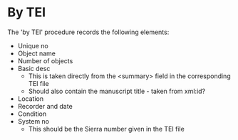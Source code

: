 # By TEI

The 'by TEI' procedure records the following elements:

* Unique no
* Object name
* Number of objects
* Basic desc
  * This is taken directly from the \<summary> field in the corresponding TEI file
  * Should also contain the manuscript title - taken from xml:id?
* Location
* Recorder and date
* Condition
* System no
  * This should be the Sierra number given in the TEI file
